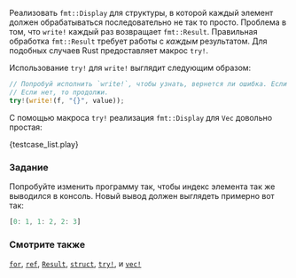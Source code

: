 Реализовать `fmt::Display` для структуры, в которой каждый элемент должен обрабатываться последовательно не так то просто. Проблема в том, что `write!` каждый раз возвращает `fmt::Result`.
Правильная обработка `fmt::Result` требует работы с *каждым* результатом.
Для подобных случаев Rust предоставляет макрос `try!`.

Использование `try!` для `write!` выглядит следующим образом:

```rust
// Попробуй исполнить `write!`, чтобы узнать, вернется ли ошибка. Если ошибка, верни ее.
// Если нет, то продолжи.
try!(write!(f, "{}", value));
```

С помощью макроса `try!` реализация `fmt::Display` для `Vec` довольно простая:

{testcase_list.play}

### Задание

Попробуйте изменить программу так, чтобы индекс элемента так же выводился в консоль. Новый вывод должен выглядеть примерно вот так:

```rust
[0: 1, 1: 2, 2: 3]
```


### Смотрите также

[`for`][for], [`ref`][ref], [`Result`][result], [`struct`][struct],
[`try!`][try], и [`vec!`][vec]

[for]: ../flow_control/for.html
[result]: ../std/result.html
[ref]: ../scope/borrow/ref.html
[struct]: ../custom_types/structs.html
[try]: ../std/result/try.html
[vec]: ../std/vec.html
